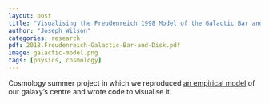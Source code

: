 ```yaml
---
layout: post
title: "Visualising the Freudenreich 1998 Model of the Galactic Bar and Disk"
author: "Joseph Wilson"
categories: research
pdf: 2018.Freudenreich-Galactic-Bar-and-Disk.pdf
image: galactic-model.png
tags: [physics, cosmology]
---
```


Cosmology summer project in which we reproduced [an empirical model](https://www.doi.org/10.1086/305065) of our galaxy’s centre and wrote code to visualise it.